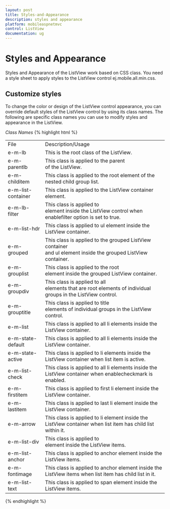 ```yaml
---
layout: post
title: Styles-and-Appearance
description: styles and appearance
platform: mobileaspnetmvc
control: ListView
documentation: ug
---
```


# Styles and Appearance

Styles and Appearance of the ListView work based on CSS class. You need a style sheet to apply styles to the ListView control ej.mobile.all.min.css.

## Customize styles

To change the color or design of the ListView control appearance, you can override default styles of the ListView control by using its class names. The following are specific class names you can use to modify styles and appearance in the ListView.

_Class Names_
{% highlight html %}

<table>
<tr>
<td>
File</td><td>
Description/Usage</td></tr>
<tr>
<td>
e-m-lb</td><td>
This is the root class of the ListView.</td></tr>
<tr>
<td>
e-m-parentlb</td><td>
This class is applied to the parent <div> of the ListView.</td></tr>
<tr>
<td>
e-m-childitem</td><td>
This class is applied to the root element of the nested child group list.</td></tr>
<tr>
<td>
e-m-list-container</td><td>
This class is applied to the ListView container <div> element.</td></tr>
<tr>
<td>
e-m-lb-filter</td><td>
This class is applied to <div> element inside the ListView control when enablefilter option is set to true.</td></tr>
<tr>
<td>
e-m-list-hdr</td><td>
This class is applied to ul element inside the ListView container.</td></tr>
<tr>
<td>
e-m-grouped</td><td>
This class is applied to the grouped ListView container <div> and ul element inside the grouped ListView container.</td></tr>
<tr>
<td>
e-m-grouplist</td><td>
This class is applied to the root <div> element inside the grouped ListView container.</td></tr>
<tr>
<td>
e-m-groupdiv</td><td>
This class is applied to all <div> elements that are root elements of individual groups in the ListView control.</td></tr>
<tr>
<td>
e-m-grouptitle</td><td>
This class is applied to title <div> elements of individual groups in the ListView control.</td></tr>
<tr>
<td>
e-m-list</td><td>
This class is applied to all li elements inside the ListView container.</td></tr>
<tr>
<td>
e-m-state-default</td><td>
This class is applied to all li elements inside the ListView container.</td></tr>
<tr>
<td>
e-m-state-active</td><td>
This class is applied to li elements inside the ListView container when list item is active.</td></tr>
<tr>
<td>
e-m-list-check</td><td>
This class is applied to all li elements inside the ListView container when enablecheckmark is enabled.</td></tr>
<tr>
<td>
e-m-firstitem</td><td>
This class is applied to first li element inside the ListView container.</td></tr>
<tr>
<td>
e-m-lastitem</td><td>
This class is applied to last li element inside the ListView container.</td></tr>
<tr>
<td>
e-m-arrow</td><td>
This class is applied to li element inside the ListView container when list item has child list within it.</td></tr>
<tr>
<td>
e-m-list-div</td><td>
This class is applied to <div> element inside the ListView items.</td></tr>
<tr>
<td>
e-m-list-anchor</td><td>
This class is applied to anchor element inside the ListView items.</td></tr>
<tr>
<td>
e-m-fontimage</td><td>
This class is applied to anchor element inside the ListView items when list item has child list in it.</td></tr>
<tr>
<td>
e-m-list-text</td><td>
This class is applied to span element inside the ListView items.</td></tr>
</table>

{% endhighlight %}
